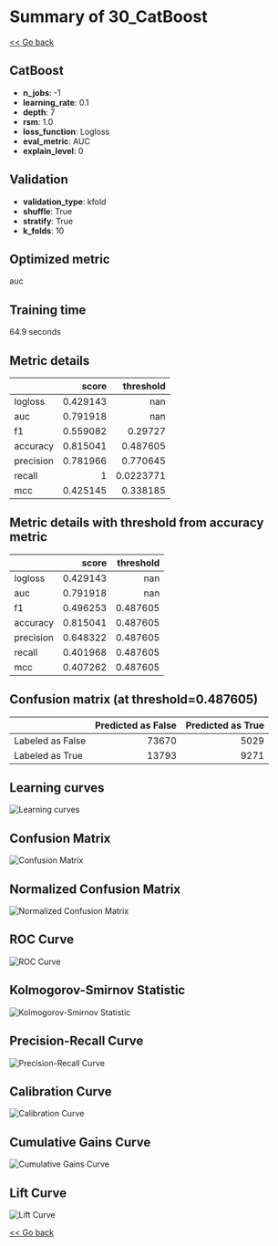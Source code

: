 # Summary of 30_CatBoost

[<< Go back](../README.md)


## CatBoost
- **n_jobs**: -1
- **learning_rate**: 0.1
- **depth**: 7
- **rsm**: 1.0
- **loss_function**: Logloss
- **eval_metric**: AUC
- **explain_level**: 0

## Validation
 - **validation_type**: kfold
 - **shuffle**: True
 - **stratify**: True
 - **k_folds**: 10

## Optimized metric
auc

## Training time

64.9 seconds

## Metric details
|           |    score |   threshold |
|:----------|---------:|------------:|
| logloss   | 0.429143 | nan         |
| auc       | 0.791918 | nan         |
| f1        | 0.559082 |   0.29727   |
| accuracy  | 0.815041 |   0.487605  |
| precision | 0.781966 |   0.770645  |
| recall    | 1        |   0.0223771 |
| mcc       | 0.425145 |   0.338185  |


## Metric details with threshold from accuracy metric
|           |    score |   threshold |
|:----------|---------:|------------:|
| logloss   | 0.429143 |  nan        |
| auc       | 0.791918 |  nan        |
| f1        | 0.496253 |    0.487605 |
| accuracy  | 0.815041 |    0.487605 |
| precision | 0.648322 |    0.487605 |
| recall    | 0.401968 |    0.487605 |
| mcc       | 0.407262 |    0.487605 |


## Confusion matrix (at threshold=0.487605)
|                  |   Predicted as False |   Predicted as True |
|:-----------------|---------------------:|--------------------:|
| Labeled as False |                73670 |                5029 |
| Labeled as True  |                13793 |                9271 |

## Learning curves
![Learning curves](learning_curves.png)
## Confusion Matrix

![Confusion Matrix](confusion_matrix.png)


## Normalized Confusion Matrix

![Normalized Confusion Matrix](confusion_matrix_normalized.png)


## ROC Curve

![ROC Curve](roc_curve.png)


## Kolmogorov-Smirnov Statistic

![Kolmogorov-Smirnov Statistic](ks_statistic.png)


## Precision-Recall Curve

![Precision-Recall Curve](precision_recall_curve.png)


## Calibration Curve

![Calibration Curve](calibration_curve_curve.png)


## Cumulative Gains Curve

![Cumulative Gains Curve](cumulative_gains_curve.png)


## Lift Curve

![Lift Curve](lift_curve.png)



[<< Go back](../README.md)
